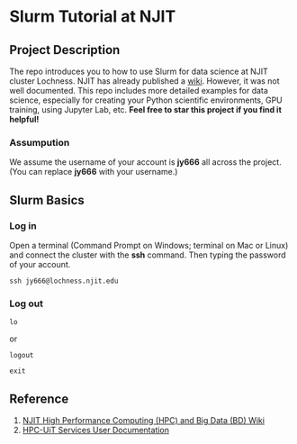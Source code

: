 # Slurm Tutorial at NJIT

## Project Description
The repo introduces you to how to use Slurm for data science at NJIT cluster Lochness. NJIT has already published a [wiki](https://wiki.hpc.arcs.njit.edu/index.php/HPC_and_BD). However, it was not well documented. This repo includes more detailed examples for data science, especially for creating your Python scientific environments, GPU training, using Jupyter Lab, etc. **Feel free to star this project if you find it helpful!**

### Assumpution
We assume the username of your account is **jy666** all across the project. (You can replace **jy666** with your username.)

## Slurm Basics
### Log in
Open a terminal (Command Prompt on Windows; terminal on Mac or Linux) and connect the cluster with the **ssh** command. Then typing the password of your account.
```
ssh jy666@lochness.njit.edu
```

### Log out
```
lo
```
or
```
logout
```
```
exit
```


## Reference
1. [NJIT High Performance Computing (HPC) and Big Data (BD) Wiki](https://wiki.hpc.arcs.njit.edu/index.php/HPC_and_BD)
2. [HPC-UiT Services User Documentation](https://hpc-uit.readthedocs.io/en/latest/index.html)
